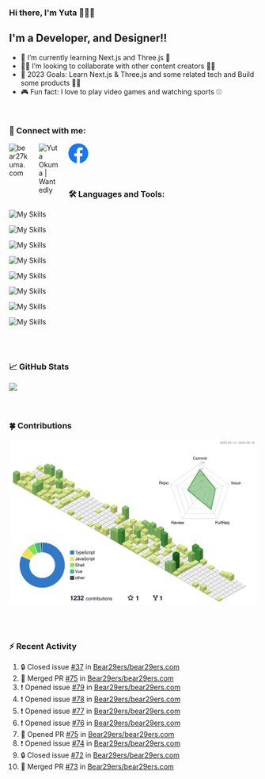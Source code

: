 ### Hi there, I'm Yuta 🤟🏻🐻

## I'm a Developer, and Designer!!

- 🌱 I’m currently learning Next.js and Three.js 🤣
- 👬🏻 I’m looking to collaborate with other content creators 👋🏻
- 🥅 2023 Goals: Learn Next.js & Three.js and some related tech and Build some products 💪🏻
- 🎮 Fun fact: I love to play video games and watching sports ⚾️

<br />

### :wave: Connect with me:

[<img align="left" alt="bear27kuma.com" width="40px" src="https://user-images.githubusercontent.com/39920490/156489586-f125813b-e344-46d6-9306-f5786684b976.jpg" style="margin-right: 20px;" />](https://bear29ers.github.io/)
[<img align="left" alt="Yuta Okuma | Wantedly" width="40px" src="https://user-images.githubusercontent.com/39920490/156489528-fdc520d6-10f1-43b6-8bf8-fadf8dcf1a90.jpg" style="margin-right: 20px;" />](https://www.wantedly.com/id/yuta_okuma_b)
[<img align="left" alt="Yuta Okuma | Facebook" width="40px" src="https://github.com/github/explore/blob/main/topics/facebook/facebook.png?raw=true" style="margin-right: 20px;" />](https://www.facebook.com/kumakuma1129/)

[//]: # '[<img align="left" alt="Yuta Okuma | Instagram" width="40px" src="https://github.com/github/explore/blob/main/topics/instagram/instagram.png?raw=true" />](https://www.instagram.com/bear_27earl/)'

<br />
<br />
<br />
<br />

### :hammer_and_wrench: Languages and Tools:

![My Skills](https://skillicons.dev/icons?i=html,css,sass,tailwind,bootstrap,js,ts)

![My Skills](https://skillicons.dev/icons?i=jquery,threejs,react,emotion,styledcomponents,materialui,nextjs)

![My Skills](https://skillicons.dev/icons?i=vercel,vue,nuxt,vite,nodejs,express,jest)

![My Skills](https://skillicons.dev/icons?i=regex,webpack,babel,php,laravel,mysql,sqlite)

![My Skills](https://skillicons.dev/icons?i=docker,git,github,githubactions,aws,gcp,firebase)

![My Skills](https://skillicons.dev/icons?i=vim,neovim,linux,bash,lua,markdown,svg)

![My Skills](https://skillicons.dev/icons?i=idea,vscode,atom,figma,xd,ps,ai)

![My Skills](https://skillicons.dev/icons?i=pr,ae,postman,sentry,codepen,stackoverflow,discord)

<br />
<br />

### :chart_with_upwards_trend: GitHub Stats

<div style="display: flex;">
    <a href="https://github.com/Bear29ers">
        <img height="220px;" src="https://github-readme-stats-bear29ers.vercel.app/api?username=Bear29ers&show_icons=true&theme=bear">
    </a>
</div>

<br />
<br />

### :four_leaf_clover: Contributions

![](./profile-3d-contrib/profile-green-animate.svg)

<br />
<br />

### :zap: Recent Activity

<!--START_SECTION:activity-->

1. 🔒 Closed issue [#37](https://github.com/Bear29ers/bear29ers.com/issues/37) in [Bear29ers/bear29ers.com](https://github.com/Bear29ers/bear29ers.com)
2. 🎉 Merged PR [#75](https://github.com/Bear29ers/bear29ers.com/pull/75) in [Bear29ers/bear29ers.com](https://github.com/Bear29ers/bear29ers.com)
3. ❗ Opened issue [#79](https://github.com/Bear29ers/bear29ers.com/issues/79) in [Bear29ers/bear29ers.com](https://github.com/Bear29ers/bear29ers.com)
4. ❗ Opened issue [#78](https://github.com/Bear29ers/bear29ers.com/issues/78) in [Bear29ers/bear29ers.com](https://github.com/Bear29ers/bear29ers.com)
5. ❗ Opened issue [#77](https://github.com/Bear29ers/bear29ers.com/issues/77) in [Bear29ers/bear29ers.com](https://github.com/Bear29ers/bear29ers.com)
6. ❗ Opened issue [#76](https://github.com/Bear29ers/bear29ers.com/issues/76) in [Bear29ers/bear29ers.com](https://github.com/Bear29ers/bear29ers.com)
7. 💪 Opened PR [#75](https://github.com/Bear29ers/bear29ers.com/pull/75) in [Bear29ers/bear29ers.com](https://github.com/Bear29ers/bear29ers.com)
8. ❗ Opened issue [#74](https://github.com/Bear29ers/bear29ers.com/issues/74) in [Bear29ers/bear29ers.com](https://github.com/Bear29ers/bear29ers.com)
9. 🔒 Closed issue [#72](https://github.com/Bear29ers/bear29ers.com/issues/72) in [Bear29ers/bear29ers.com](https://github.com/Bear29ers/bear29ers.com)
10. 🎉 Merged PR [#73](https://github.com/Bear29ers/bear29ers.com/pull/73) in [Bear29ers/bear29ers.com](https://github.com/Bear29ers/bear29ers.com)

<!--END_SECTION:activity-->

